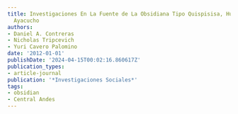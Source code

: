 ```yaml
---
title: Investigaciones En La Fuente de La Obsidiana Tipo Quispisisa, Huancasancos-
  Ayacucho
authors:
- Daniel A. Contreras
- Nicholas Tripcevich
- Yuri Cavero Palomino
date: '2012-01-01'
publishDate: '2024-04-15T00:02:16.860617Z'
publication_types:
- article-journal
publication: '*Investigaciones Sociales*'
tags: 
- obsidian
- Central Andes
---
```

